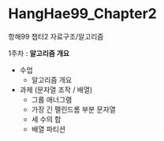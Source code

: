 # HangHae99_Chapter2
항해99 챕터2 자료구조/알고리즘

1주차 : **알고리즘 개요**
- 수업
  - 알고리즘 개요
- 과제 (문자열 조작 / 배열)
  - 그룹 애너그램
  - 가장 긴 팰린드롬 부분 문자열
  - 세 수의 합
  - 배열 파티션